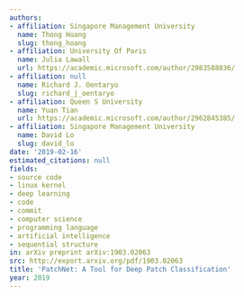 ```yaml
---
authors:
- affiliation: Singapore Management University
  name: Thong Hoang
  slug: thong_hoang
- affiliation: University Of Paris
  name: Julia Lawall
  url: https://academic.microsoft.com/author/2983588036/
- affiliation: null
  name: Richard J. Oentaryo
  slug: richard_j_oentaryo
- affiliation: Queen S University
  name: Yuan Tian
  url: https://academic.microsoft.com/author/2962845385/
- affiliation: Singapore Management University
  name: David Lo
  slug: david_lo
date: '2019-02-16'
estimated_citations: null
fields:
- source code
- linux kernel
- deep learning
- code
- commit
- computer science
- programming language
- artificial intelligence
- sequential structure
in: arXiv preprint arXiv:1903.02063
src: http://export.arxiv.org/pdf/1903.02063
title: 'PatchNet: A Tool for Deep Patch Classification'
year: 2019
---
```

